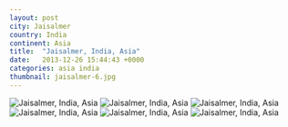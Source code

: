 ```yaml
---
layout: post
city: Jaisalmer
country: India
continent: Asia
title:  "Jaisalmer, India, Asia"
date:   2013-12-26 15:44:43 +0000
categories: asia india
thumbnail: jaisalmer-6.jpg
---
```


<div class="img-container">
	<img class="img-responsive" src="{{ site.baseurl }}/img/countries/india/jaisalmer-1.jpg" alt="Jaisalmer, India, Asia"/>
	<img class="img-responsive" src="{{ site.baseurl }}/img/countries/india/jaisalmer-2.jpg" alt="Jaisalmer, India, Asia"/>
	<img class="img-responsive" src="{{ site.baseurl }}/img/countries/india/jaisalmer-3.jpg" alt="Jaisalmer, India, Asia"/>
	<img class="img-responsive" src="{{ site.baseurl }}/img/countries/india/jaisalmer-4.jpg" alt="Jaisalmer, India, Asia"/>
	<img class="img-responsive" src="{{ site.baseurl }}/img/countries/india/jaisalmer-5.jpg" alt="Jaisalmer, India, Asia"/>
	<img class="img-responsive" src="{{ site.baseurl }}/img/countries/india/jaisalmer-6.jpg" alt="Jaisalmer, India, Asia"/>
</div>
